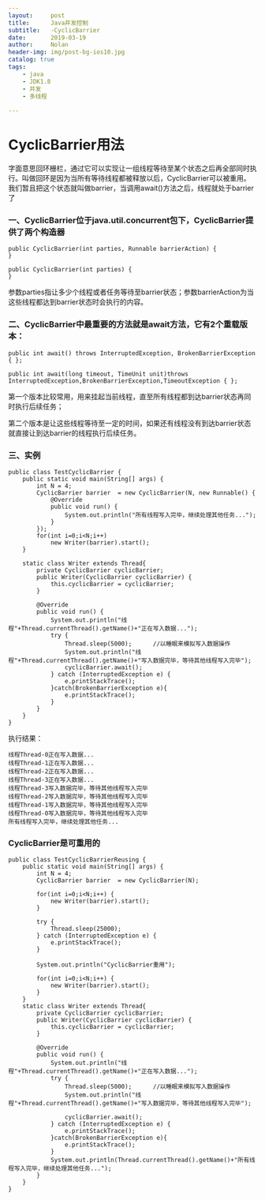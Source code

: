 ```yaml
---
layout:     post
title:      Java并发控制
subtitle:   -CyclicBarrier
date:       2019-03-19
author:     Nolan
header-img: img/post-bg-ios10.jpg
catalog: true
tags:
    - java
    - JDK1.8
    - 并发
    - 多线程
    
---
```

# CyclicBarrier用法

字面意思回环栅栏，通过它可以实现让一组线程等待至某个状态之后再全部同时执行。叫做回环是因为当所有等待线程都被释放以后，CyclicBarrier可以被重用。我们暂且把这个状态就叫做barrier，当调用await()方法之后，线程就处于barrier了

### 一、CyclicBarrier位于java.util.concurrent包下，CyclicBarrier提供了两个构造器

    public CyclicBarrier(int parties, Runnable barrierAction) {
    }
     
    public CyclicBarrier(int parties) {
    }

参数parties指让多少个线程或者任务等待至barrier状态；参数barrierAction为当这些线程都达到barrier状态时会执行的内容。

### 二、CyclicBarrier中最重要的方法就是await方法，它有2个重载版本：

    public int await() throws InterruptedException, BrokenBarrierException { };

    public int await(long timeout, TimeUnit unit)throws InterruptedException,BrokenBarrierException,TimeoutException { };

第一个版本比较常用，用来挂起当前线程，直至所有线程都到达barrier状态再同时执行后续任务；

第二个版本是让这些线程等待至一定的时间，如果还有线程没有到达barrier状态就直接让到达barrier的线程执行后续任务。

### 三、实例

    public class TestCyclicBarrier {
        public static void main(String[] args) {
            int N = 4;
            CyclicBarrier barrier  = new CyclicBarrier(N, new Runnable() {
                @Override
                public void run() {
                    System.out.println("所有线程写入完毕，继续处理其他任务...");
                }
            });
            for(int i=0;i<N;i++)
                new Writer(barrier).start();
        }

        static class Writer extends Thread{
            private CyclicBarrier cyclicBarrier;
            public Writer(CyclicBarrier cyclicBarrier) {
                this.cyclicBarrier = cyclicBarrier;
            }

            @Override
            public void run() {
                System.out.println("线程"+Thread.currentThread().getName()+"正在写入数据...");
                try {
                    Thread.sleep(5000);      //以睡眠来模拟写入数据操作
                    System.out.println("线程"+Thread.currentThread().getName()+"写入数据完毕，等待其他线程写入完毕");
                    cyclicBarrier.await();
                } catch (InterruptedException e) {
                    e.printStackTrace();
                }catch(BrokenBarrierException e){
                    e.printStackTrace();
                }
            }
        }
    }

执行结果：

    线程Thread-0正在写入数据...
    线程Thread-1正在写入数据...
    线程Thread-2正在写入数据...
    线程Thread-3正在写入数据...
    线程Thread-3写入数据完毕，等待其他线程写入完毕
    线程Thread-2写入数据完毕，等待其他线程写入完毕
    线程Thread-1写入数据完毕，等待其他线程写入完毕
    线程Thread-0写入数据完毕，等待其他线程写入完毕
    所有线程写入完毕，继续处理其他任务...

### CyclicBarrier是可重用的

    public class TestCyclicBarrierReusing {
        public static void main(String[] args) {
            int N = 4;
            CyclicBarrier barrier  = new CyclicBarrier(N);

            for(int i=0;i<N;i++) {
                new Writer(barrier).start();
            }

            try {
                Thread.sleep(25000);
            } catch (InterruptedException e) {
                e.printStackTrace();
            }

            System.out.println("CyclicBarrier重用");

            for(int i=0;i<N;i++) {
                new Writer(barrier).start();
            }
        }
        static class Writer extends Thread{
            private CyclicBarrier cyclicBarrier;
            public Writer(CyclicBarrier cyclicBarrier) {
                this.cyclicBarrier = cyclicBarrier;
            }

            @Override
            public void run() {
                System.out.println("线程"+Thread.currentThread().getName()+"正在写入数据...");
                try {
                    Thread.sleep(5000);      //以睡眠来模拟写入数据操作
                    System.out.println("线程"+Thread.currentThread().getName()+"写入数据完毕，等待其他线程写入完毕");

                    cyclicBarrier.await();
                } catch (InterruptedException e) {
                    e.printStackTrace();
                }catch(BrokenBarrierException e){
                    e.printStackTrace();
                }
                System.out.println(Thread.currentThread().getName()+"所有线程写入完毕，继续处理其他任务...");
            }
        }
    }
